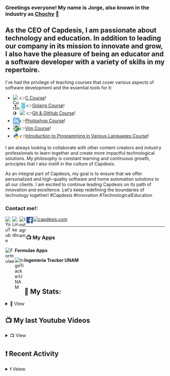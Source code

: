 ### Greetings everyone! My name is Jorge, also known in the industry as [Chochy][Facebook] 👋

## As the CEO of Capdesis, I am passionate about technology and education. In addition to leading our company in its mission to innovate and grow, I also have the pleasure of being an educator and a software developer with a variety of skills in my repertoire.

I've had the privilege of teaching courses that cover various aspects of software development and the essential tools for it:

- 👉[C Course](https://www.udemy.com/course/programacion_en_c_desde_cero_a_experto/?referralCode=D0CF1FABF59B2D29079B)[<img align="left" alt="CursoC" width="22px" src="https://raw.githubusercontent.com/jmnote/z-icons/master/svg/c.svg" />][cursoC]!
- 👉[Golang Course](https://www.udemy.com/course/programacion-go/?referralCode=414BED159CC7E73DFE03)[<img align="left" alt="CursoC" width="22px" src="https://github.com/devicons/devicon/blob/master/icons/go/go-original.svg" />][cursoC]!
- 👉[Git & GitHub Course](https://www.udemy.com/course/git-y-github-desde-cero-a-experto/?referralCode=D1D66BA1BD00C54733FF)[<img align="left" width="22px" src="https://raw.githubusercontent.com/jmnote/z-icons/master/svg/git.svg" />][cursoGit&GitHub]!
- 👉[Photoshop Course](https://www.udemy.com/course/introduccion-a-adobe-photoshop-cc-2020-actualizado/?referralCode=B156AD3A3E7122C398DB)[<img align="left" alt="CursoPhotoshop" width="22px" src="https://github.com/devicons/devicon/blob/master/icons/photoshop/photoshop-plain.svg" />][cursoPhotoshop]!
- 👉[Vim Course](https://www.udemy.com/course/chochy_vim/?referralCode=E79B7EB4B6A5E52CD97D)[<img align="left" alt="CursoPhotoshop" width="22px" src="https://github.com/devicons/devicon/blob/master/icons/vim/vim-original.svg" />][cursoPhotoshop]!
- 👉[Introduction to Programming in Various Languages Course](https://www.udemy.com/course/programacion-todosloslenguajes/?referralCode=3CD9F2EE23F4EAAFD5F0)[<img align="left" alt="CursoPhotoshop" width="22px" src="https://github.com/devicons/devicon/blob/master/icons/python/python-original.svg" />][cursoPhotoshop]!

I am always looking to collaborate with other content creators and industry professionals to learn together and create more impactful technological solutions. My philosophy is constant learning and continuous growth, principles that I also instill in the culture of Capdesis.

As an integral part of Capdesis, my goal is to ensure that we offer personalized and high-quality software and home automation solutions to all our clients. I am excited to continue leading Capdesis on its path of innovation and excellence. Let's keep redefining the boundaries of technology together! #Capdesis #Innovation #TechnologicalEducation

### Contact me!:

[<img align="bottom" alt="capdesis.com" width="22px" src="https://cdn.icon-icons.com/icons2/1154/PNG/512/1486564415-globe_81515.png" />][website]
[<img align="left" alt="YouTube" width="22px" src="https://logodownload.org/wp-content/uploads/2014/10/youtube-logo-5-2.png" />][youtube]
[<img align="left" alt="LinkedIn" width="22px" src="https://cdn.worldvectorlogo.com/logos/linkedin-icon-2.svg" />][linkedin]
[<img align="left" alt="Instagram" width="22px" src="https://logodownload.org/wp-content/uploads/2017/04/instagram-logo-13.png" />][instagram]
[<img align="left" alt="Facebook" width="22px" src="https://raw.githubusercontent.com/devicons/devicon/2809b567852a4648062a2d3e7c1c531367458c0b/icons/facebook/facebook-original.svg" />][Facebook]
<br />

---
### 📺 My Apps

[<img align="left" alt="Formulae" width="30px" src="https://play-lh.googleusercontent.com/5kLMnce84PkTt4hQEnvN5iWW8FJUqlm07R7Y-V5dYch9KPloLLUghyDw9_a611A6DA=s180-rw" />][Formulae]
**Formulae Apps**

[<img align="left" alt="IngeTrackerUNAM" width="30px" src="https://play-lh.googleusercontent.com/s1irh98NALmdY6n_0mhC3xp-AxwSQaI6j1PkmpfI0L0SkvLMqFUvj8HleSst4U3SytiF=w480-h960-rw" />][IngeTrackerUNAM]
**Ingenieria Tracker UNAM**

<br />
<br />

## 🔎 My Stats:
<details>
    <summary>🔎 View</summary>
    
![GitHub stats](https://github-readme-stats.vercel.app/api?username=chochy2001&show_icons=true&theme=tokyonight)

![Top Langs](https://github-readme-stats.vercel.app/api/top-langs/?username=chochy2001&show_icons=true&theme=tokyonight)

<br />

</details>

## 📺 My last Youtube Videos
<details>
    <summary>📺 View</summary>
    
<!-- YOUTUBE:START -->
- [Paginación de procesos](https://www.youtube.com/watch?v=iOOoD6ouYWs)
- [Algoritmo del banquero](https://www.youtube.com/watch?v=YKFWwjPMHd8)
- [Ingenieria Tracker UNAM](https://www.youtube.com/watch?v=_hPdYweYtg8)
- [El mejor algoritmo de prevención de interbloqueos &lpar;Algoritmo del Banquero&rpar;](https://www.youtube.com/watch?v=VmH-OLe2mOU)
- [Simulador de Procesos en Java](https://www.youtube.com/watch?v=Zp9mvQQ93h0)
<!-- YOUTUBE:END -->
    
</details>

## ❗️ Recent Activity
<details>
    <summary>❗️ Veiew</summary>
    
<!--START_SECTION:activity-->
1. 🎉 Merged PR [#6](https://github.com/chochy2001/Calculadora_distintas_bases/pull/6) in [chochy2001/Calculadora_distintas_bases](https://github.com/chochy2001/Calculadora_distintas_bases)
2. 🎉 Merged PR [#5](https://github.com/chochy2001/Calculadora_distintas_bases/pull/5) in [chochy2001/Calculadora_distintas_bases](https://github.com/chochy2001/Calculadora_distintas_bases)
3. 🎉 Merged PR [#4](https://github.com/chochy2001/Calculadora_distintas_bases/pull/4) in [chochy2001/Calculadora_distintas_bases](https://github.com/chochy2001/Calculadora_distintas_bases)
4. 🎉 Merged PR [#3](https://github.com/chochy2001/Calculadora_distintas_bases/pull/3) in [chochy2001/Calculadora_distintas_bases](https://github.com/chochy2001/Calculadora_distintas_bases)
5. 🎉 Merged PR [#2](https://github.com/chochy2001/Calculadora_distintas_bases/pull/2) in [chochy2001/Calculadora_distintas_bases](https://github.com/chochy2001/Calculadora_distintas_bases)
<!--END_SECTION:activity-->

</details>


[Adobe]: https://www.adobe.com/mx/creativecloud.html?sdid=KQPRD&mv=search&ef_id=Cj0KCQjwmIuDBhDXARIsAFITC_4eIsfU0B1LEkZGVLr6Ql-FPQtYPLw5mGJbZSvEDzlvGf3CGKFJGTUaAk6dEALw_wcB:G:s&s_kwcid=AL!3085!3!442675031911!e!!g!!adobe!188200542!10039634022&gclid=Cj0KCQjwmIuDBhDXARIsAFITC_4eIsfU0B1LEkZGVLr6Ql-FPQtYPLw5mGJbZSvEDzlvGf3CGKFJGTUaAk6dEALw_wcB
[website]: https://capdesis.com/
[youtube]: https://www.youtube.com/channel/UChoDyFV5T1t9qWymeTz8Gvg
[instagram]: https://www.instagram.com/c_h_o_c_h_y/
[Facebook]: https://www.facebook.com/ChoChochitos
[linkedin]: https://www.linkedin.com/in/jorge-salgado-miranda-74023b181/
[cursoC]: https://www.udemy.com/course/programacion_en_c_desde_cero_a_experto/?referralCode=D0CF1FABF59B2D29079B
[cursoGit&GitHub]: https://www.udemy.com/course/git-y-github-desde-cero-a-experto/?referralCode=D1D66BA1BD00C54733FF
[cursoPhotoshop]: https://www.udemy.com/course/introduccion-a-adobe-photoshop-cc-2020-actualizado/?referralCode=B156AD3A3E7122C398DB
[web]:  https://www.google.com/

[Formulae]: https://formulaeapps.com/en
[IngeTrackerUNAM]: https://ingenieriatrackerunam.com/
[FormulaePro]: https://play.google.com/store/apps/details?id=com.capdesis.formulae_pro.formulae_calculo_pro
[Fisica]: https://play.google.com/store/apps/details?id=app.ejemplocalc.CalculadoraFisica
[FormulaeProIngles]: https://play.google.com/store/apps/details?id=com.capdesis.formulae.pro.english.formulae_pro_english_version

